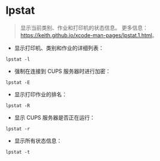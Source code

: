 # lpstat

> 显示当前类别、作业和打印机的状态信息。
> 更多信息：<https://keith.github.io/xcode-man-pages/lpstat.1.html>。

- 显示打印机、类别和作业的详细列表：

`lpstat -l`

- 强制在连接到 CUPS 服务器时进行加密：

`lpstat -E`

- 显示打印作业的排名：

`lpstat -R`

- 显示 CUPS 服务器是否正在运行：

`lpstat -r`

- 显示所有状态信息：

`lpstat -t`